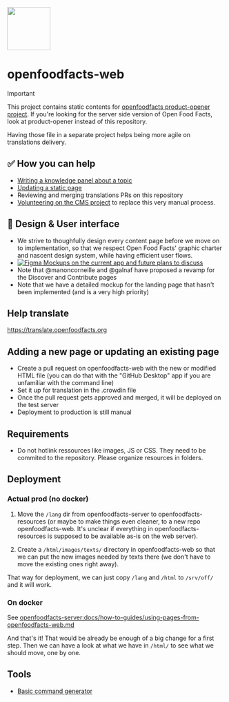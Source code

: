 <picture>
  <source media="(prefers-color-scheme: dark)" srcset="https://static.openfoodfacts.org/images/logos/off-logo-horizontal-dark.svg">
  <source media="(prefers-color-scheme: light)" srcset="https://static.openfoodfacts.org/images/logos/off-logo-horizontal-light.svg">
  <img height="100" src="https://static.openfoodfacts.org/images/logos/off-logo-horizontal-light.svg">
</picture>

# openfoodfacts-web

> [!IMPORTANT]
> This project contains static contents for [openfoodfacts product-opener project](https://github.com/openfoodfacts/openfoodfacts-server/).
> If you're looking for the server side version of Open Food Facts, look at product-opener instead of this repository.
> 
> Having those file in a separate project helps being more agile on translations delivery.

## ✅ How you can help
- [Writing a knowledge panel about a topic](https://github.com/openfoodfacts/openfoodfacts-web/tree/main/knowledge_panels#readme)
- [Updating a static page](https://github.com/openfoodfacts/openfoodfacts-web/tree/main/lang/en/texts)
- Reviewing and merging translations PRs on this repository
- [Volunteering on the CMS project](https://github.com/openfoodfacts/openfoodfacts-server/discussions/11194) to replace this very manual process.

## 🎨 Design & User interface
- We strive to thoughfully design every content page before we move on to implementation, so that we respect Open Food Facts' graphic charter and nascent design system, while having efficient user flows.
- [![Figma](https://img.shields.io/badge/figma-%23F24E1E.svg?logo=figma&logoColor=white) Mockups on the current app and future plans to discuss](https://www.figma.com/design/Qg9URUyrjHgYmnDHXRsTTB/Current-Website-design?m=auto&t=jNwvjRR8nIgOzzJZ-6)
- Note that @manoncorneille and @galnaf have proposed a revamp for the Discover and Contribute pages
- Note that we have a detailed mockup for the landing page that hasn't been implemented (and is a very high priority)

## Help translate

https://translate.openfoodfacts.org

## Adding a new page or updating an existing page
* Create a pull request on openfoodfacts-web with the new or modified HTML file (you can do that with the "GitHub Desktop" app if you are unfamiliar with the command line)
* Set it up for translation in the .crowdin file
* Once the pull request gets approved and merged, it will be deployed on the test server
* Deployment to production is still manual

## Requirements
* Do not hotlink ressources like images, JS or CSS. They need to be commited to the repository. Please organize resources in folders.


## Deployment

### Actual prod (no docker)

1. Move the `/lang` dir from openfoodfacts-server to openfoodfacts-resources (or maybe to make things even cleaner, to a new repo openfoodfacts-web. It's unclear if everything in openfoodfacts-resources is supposed to be available as-is on the web server).

2. Create a `/html/images/texts/` directory in openfoodfacts-web so that we can put the new images needed by texts there (we don't have to move the existing ones right away).

That way for deployment, we can just copy `/lang` and `/html` to `/srv/off/` and it will work.

### On docker

See [openfoodfacts-server:docs/how-to-guides/using-pages-from-openfoodfacts-web.md](https://github.com/openfoodfacts/openfoodfacts-server/blob/main/docs/how-to-guides/using-pages-from-openfoodfacts-web.md)

And that's it! That would be already be enough of a big change for a first step. Then we can have a look at what we have in `/html/` to see what we should move, one by one.

## Tools
- [Basic command generator](https://docs.google.com/spreadsheets/d/1WOBGwvPAnojJlCFJ54eq4FY9-tAkiPx39mgxlt9lnP4/edit#gid=525301263)
